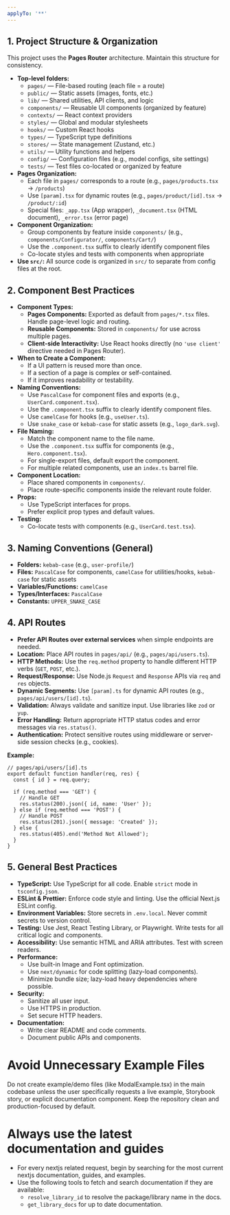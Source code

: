 ```yaml
---
applyTo: '**'
---
```


## 1. Project Structure & Organization

This project uses the **Pages Router** architecture. Maintain this structure for consistency.

- **Top-level folders:**
  - `pages/` — File-based routing (each file = a route)
  - `public/` — Static assets (images, fonts, etc.)
  - `lib/` — Shared utilities, API clients, and logic
  - `components/` — Reusable UI components (organized by feature)
  - `contexts/` — React context providers
  - `styles/` — Global and modular stylesheets
  - `hooks/` — Custom React hooks
  - `types/` — TypeScript type definitions
  - `stores/` — State management (Zustand, etc.)
  - `utils/` — Utility functions and helpers
  - `config/` — Configuration files (e.g., model configs, site settings)
  - `tests/` — Test files co-located or organized by feature
- **Pages Organization:**
  - Each file in `pages/` corresponds to a route (e.g., `pages/products.tsx` → `/products`)
  - Use `[param].tsx` for dynamic routes (e.g., `pages/product/[id].tsx` → `/product/:id`)
  - Special files: `_app.tsx` (App wrapper), `_document.tsx` (HTML document), `_error.tsx` (error page)
- **Component Organization:**
  - Group components by feature inside `components/` (e.g., `components/Configurator/`, `components/Cart/`)
  - Use the `.component.tsx` suffix to clearly identify component files
  - Co-locate styles and tests with components when appropriate
- **Use `src/`:** All source code is organized in `src/` to separate from config files at the root.

## 2. Component Best Practices

- **Component Types:**
  - **Pages Components:** Exported as default from `pages/*.tsx` files. Handle page-level logic and routing.
  - **Reusable Components:** Stored in `components/` for use across multiple pages.
  - **Client-side Interactivity:** Use React hooks directly (no `'use client'` directive needed in Pages Router).
- **When to Create a Component:**
  - If a UI pattern is reused more than once.
  - If a section of a page is complex or self-contained.
  - If it improves readability or testability.
- **Naming Conventions:**
  - Use `PascalCase` for component files and exports (e.g., `UserCard.component.tsx`).
  - Use the `.component.tsx` suffix to clearly identify component files.
  - Use `camelCase` for hooks (e.g., `useUser.ts`).
  - Use `snake_case` or `kebab-case` for static assets (e.g., `logo_dark.svg`).
- **File Naming:**
  - Match the component name to the file name.
  - Use the `.component.tsx` suffix for components (e.g., `Hero.component.tsx`).
  - For single-export files, default export the component.
  - For multiple related components, use an `index.ts` barrel file.
- **Component Location:**
  - Place shared components in `components/`.
  - Place route-specific components inside the relevant route folder.
- **Props:**
  - Use TypeScript interfaces for props.
  - Prefer explicit prop types and default values.
- **Testing:**
  - Co-locate tests with components (e.g., `UserCard.test.tsx`).

## 3. Naming Conventions (General)

- **Folders:** `kebab-case` (e.g., `user-profile/`)
- **Files:** `PascalCase` for components, `camelCase` for utilities/hooks, `kebab-case` for static assets
- **Variables/Functions:** `camelCase`
- **Types/Interfaces:** `PascalCase`
- **Constants:** `UPPER_SNAKE_CASE`

## 4. API Routes

- **Prefer API Routes over external services** when simple endpoints are needed.
- **Location:** Place API routes in `pages/api/` (e.g., `pages/api/users.ts`).
- **HTTP Methods:** Use the `req.method` property to handle different HTTP verbs (`GET`, `POST`, etc.).
- **Request/Response:** Use Node.js `Request` and `Response` APIs via `req` and `res` objects.
- **Dynamic Segments:** Use `[param].ts` for dynamic API routes (e.g., `pages/api/users/[id].ts`).
- **Validation:** Always validate and sanitize input. Use libraries like `zod` or `yup`.
- **Error Handling:** Return appropriate HTTP status codes and error messages via `res.status()`.
- **Authentication:** Protect sensitive routes using middleware or server-side session checks (e.g., cookies).

**Example:**

```tsx
// pages/api/users/[id].ts
export default function handler(req, res) {
  const { id } = req.query;

  if (req.method === 'GET') {
    // Handle GET
    res.status(200).json({ id, name: 'User' });
  } else if (req.method === 'POST') {
    // Handle POST
    res.status(201).json({ message: 'Created' });
  } else {
    res.status(405).end('Method Not Allowed');
  }
}
```

## 5. General Best Practices

- **TypeScript:** Use TypeScript for all code. Enable `strict` mode in `tsconfig.json`.
- **ESLint & Prettier:** Enforce code style and linting. Use the official Next.js ESLint config.
- **Environment Variables:** Store secrets in `.env.local`. Never commit secrets to version control.
- **Testing:** Use Jest, React Testing Library, or Playwright. Write tests for all critical logic and components.
- **Accessibility:** Use semantic HTML and ARIA attributes. Test with screen readers.
- **Performance:**
  - Use built-in Image and Font optimization.
  - Use `next/dynamic` for code splitting (lazy-load components).
  - Minimize bundle size; lazy-load heavy dependencies where possible.
- **Security:**
  - Sanitize all user input.
  - Use HTTPS in production.
  - Set secure HTTP headers.
- **Documentation:**
  - Write clear README and code comments.
  - Document public APIs and components.

# Avoid Unnecessary Example Files

Do not create example/demo files (like ModalExample.tsx) in the main codebase unless the user specifically requests a live example, Storybook story, or explicit documentation component. Keep the repository clean and production-focused by default.

# Always use the latest documentation and guides

- For every nextjs related request, begin by searching for the most current nextjs documentation, guides, and examples.
- Use the following tools to fetch and search documentation if they are available:
  - `resolve_library_id` to resolve the package/library name in the docs.
  - `get_library_docs` for up to date documentation.
